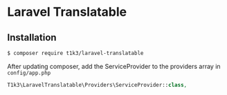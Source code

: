 # Laravel Translatable

## Installation
```bash
$ composer require t1k3/laravel-translatable
```

After updating composer, add the ServiceProvider to the providers array in `config/app.php`
```php
T1k3\LaravelTranslatable\Providers\ServiceProvider::class,
```